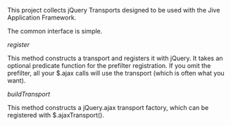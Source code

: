 This project collects jQuery Transports designed to be used with the Jive Application Framework.

The common interface is simple.  

*register* 

This method constructs a transport and registers it with jQuery.  It takes an optional predicate 
function for the prefilter registration.  If you omit the prefilter, all your $.ajax calls will use
the transport (which is often what you want).  

*buildTransport*

This method constructs a jQuery.ajax transport factory, which can be registered with $.ajaxTransport().

